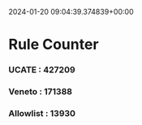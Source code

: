 2024-01-20 09:04:39.374839+00:00
# Rule Counter 
 ### UCATE : 427209

 ### Veneto : 171388

 ### Allowlist : 13930
